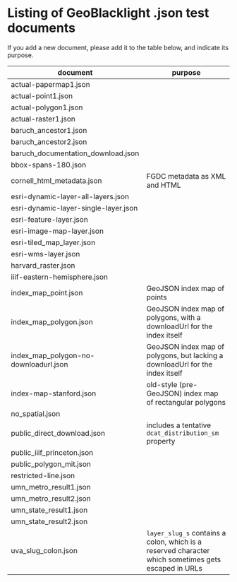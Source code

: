 # Listing of GeoBlacklight .json test documents

If you add a new document, please add it to the table below, and indicate its purpose.

| document | purpose |
| -------- | ------- |
| actual-papermap1.json |  |
| actual-point1.json |  |
| actual-polygon1.json |  |
| actual-raster1.json |  |
| baruch_ancestor1.json |  |
| baruch_ancestor2.json |  |
| baruch_documentation_download.json |  |
| bbox-spans-180.json |  |
| cornell_html_metadata.json | FGDC metadata as XML and HTML |
| esri-dynamic-layer-all-layers.json |  |
| esri-dynamic-layer-single-layer.json |  |
| esri-feature-layer.json |  |
| esri-image-map-layer.json |  |
| esri-tiled_map_layer.json |  |
| esri-wms-layer.json |  |
| harvard_raster.json |  |
| iiif-eastern-hemisphere.json |  |
| index_map_point.json | GeoJSON index map of points |
| index_map_polygon.json | GeoJSON index map of polygons, with a downloadUrl for the index itself |
| index_map_polygon-no-downloadurl.json | GeoJSON index map of polygons, but lacking a downloadUrl for the index itself |
| index-map-stanford.json | old-style (pre-GeoJSON) index map of rectangular polygons |
| no_spatial.json |  |
| public_direct_download.json | includes a tentative `dcat_distribution_sm` property |
| public_iiif_princeton.json |  |
| public_polygon_mit.json |  |
| restricted-line.json |  |
| umn_metro_result1.json |  |
| umn_metro_result2.json |  |
| umn_state_result1.json |  |
| umn_state_result2.json |  |
| uva_slug_colon.json | `layer_slug_s` contains a colon, which is a reserved character which sometimes gets escaped in URLs |
